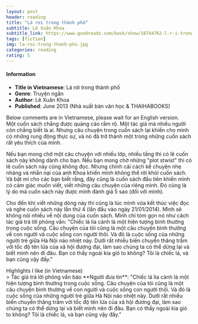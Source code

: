 ```yaml
---
layout: post
header: reading
title: "Lá rơi trong thành phố"
subtitle: Lê Xuân Khoa
subtitle_link: https://www.goodreads.com/book/show/18744762-l-r-i-trong-th-nh-ph
tags: [fiction]
img: la-roi-trong-thanh-pho.jpg
categories: reading
rating: 5
---
```

<h4 class="post-more">Information</h4>

- **Title in Vietnamese**: Lá rơi trong thành phố
- **Genre**: Truyện ngắn
- **Author**: Lê Xuân Khoa
- **Published**: June 2013 (Nhà xuất bản văn học & THAIHABOOKS)

<div class="alert alert-success" role="alert">
Below comments are in Vietnamese, please wait for an English version.
</div>
Một cuốn sách chẳng được quảng cáo rầm rộ. Một tác giả mà nhiều người còn chẳng biết là ai. Nhưng câu chuyện trong cuốn sách lại khiến cho mình có những rung động thực sự, và nó đã trở thành một trong những cuốn sách rất yêu thích của mình. 

Nếu bạn mong chờ một câu chuyện với nhiều lớp, nhiều tầng thì có lẽ cuốn sách này không dành cho bạn. Nếu bạn mong chờ những "plot stwist" thì có lẽ cuốn sách này cũng không đọc. Nhưng chính cái cách kể chuyện nhẹ nhàng và nhẫn nại của anh Khoa khiến mình không thể rời khỏi cuốn sách. Và bật mí cho các bạn biết rằng, đây cũng là cuốn sách đầu tiên khiến mình có cảm giác muốn viết, viết những câu chuyện của riêng mình. Đó cũng là lý do mà cuốn sách này được mình đánh giá 5 sao (đối với mình). 

Cho đến khi viết những dòng này thì cũng là lúc mình vừa kết thúc việc đọc và nghe cuốn sách này lần thứ 4 (lần đầu vào ngày 21/01/2014). Mình sẽ không nói nhiều về nội dung của cuốn sách. Mình chỉ tóm gọn nó như cách tác giả trả lời phỏng vấn: "Chiếc lá lìa cành là một hiện tượng bình thường trong cuộc sống. Câu chuyện của tôi cũng là một câu chuyện bình thường về con người và cuộc sống con người thôi. Và đó là cuộc sống của những người trẻ giữa Hà Nội náo nhiệt này. Dưới rất nhiều biến chuyển thăng trầm với tốc độ tên lửa của xã hội đương đại, làm sao chúng ta có thể dừng lại và biết mình nên đi đâu. Bạn có thấy ngoài kia gió to không? Tôi là chiếc lá, và bạn cũng vậy đấy."

<div class="tomTat">
<div id="btTomTat" class="collapsed" data-toggle="collapse" href="#ndTomTat"><span>Highlights I like (in Vietnamese)</span></div>
<div id="ndTomTat" markdown="1" class="collapse multi-collapse">
>  Tác giả trả lời phỏng vấn báo **Người đưa tin**: "Chiếc lá lìa cành là một hiện tượng bình thường trong cuộc sống. Câu chuyện của tôi cũng là một câu chuyện bình thường về con người và cuộc sống con người thôi. Và đó là cuộc sống của những người trẻ giữa Hà Nội náo nhiệt này. Dưới rất nhiều biến chuyển thăng trầm với tốc độ tên lửa của xã hội đương đại, làm sao chúng ta có thể dừng lại và biết mình nên đi đâu. Bạn có thấy ngoài kia gió to không? Tôi là chiếc lá, và bạn cũng vậy đấy."
</div>
</div>